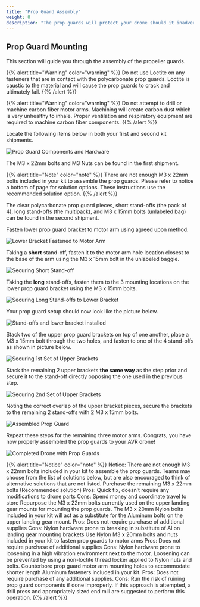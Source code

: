 ```yaml
---
title: "Prop Guard Assembly"
weight: 8
description: "The prop guards will protect your drone should it inadvertently come into contact with the net."
---
```


## Prop Guard Mounting

This section will guide you through the assembly of the propeller guards.

{{% alert title="Warning" color="warning" %}}
Do not use Loctite on any fasteners that are in contact with the polycarbonate prop guards.
Loctite is caustic to the material and will cause the prop guards to crack and ultimately fail.
{{% /alert %}}

{{% alert title="Warning" color="warning" %}}
Do not attempt to drill or machine carbon fiber motor arms.
Machining will create carbon dust which is very unhealthy to inhale. Proper ventilation and respiratory equipment are required to machine carbon fiber components.
{{% /alert %}}

Locate the following items below in both your first and second kit shipments.

![Prop Guard Components and Hardware](Prop_guard_part_overview.jpeg)

The M3 x 22mm bolts and M3 Nuts can be found in the first shipment.

{{% alert title="Note" color="note" %}}
There are not enough M3 x 22mm bolts included in your kit to assemble the prop guards. Please refer to notice a bottom of page for solution options. These instructions use the recommended solution option.
{{% /alert %}}

The clear polycarbonate prop guard pieces, short stand-offs (the pack of 4), long stand-offs (the multipack), and M3 x 15mm bolts (unlabeled bag) can be found in the second shipment.

Fasten lower prop guard bracket to motor arm using agreed upon method.

![Lower Bracket Fastened to Motor Arm](Lower_bracket_mounting.jpeg)

Taking a **short** stand-off, fasten it to the motor arm hole location closest to the base of the arm using the M3 x 15mm bolt in the unlabeled baggie.

![Securing Short Stand-off](Short_standoff_install.jpeg)

Taking the **long** stand-offs, fasten them to the 3 mounting locations on the lower prop guard bracket using the M3 x 15mm bolts.

![Securing Long Stand-offs to Lower Bracket](Long_standoff_install.jpeg)

Your prop guard setup should now look like the picture below.

![Stand-offs and lower bracket installed](Lower_bracket_and_standoffs.jpeg)

Stack two of the upper prop guard brackets on top of one another, place a M3 x 15mm bolt through the two holes, and fasten to one of the 4 stand-offs as shown in picture below.

![Securing 1st Set of Upper Brackets](Upper_bracket_install_1.jpeg)

Stack the remaining 2 upper brackets **the same way** as the step prior and secure it to the stand-off directly opposing the one used in the previous step.

![Securing 2nd Set of Upper Brackets](Upper_bracket_install_2.jpeg)

Noting the correct overlap of the upper bracket pieces, secure the brackets to the remaining 2 stand-offs with 2 M3 x 15mm bolts.

![Assembled Prop Guard](Completed_prop_guard.jpg)

Repeat these steps for the remaining three motor arms. Congrats, you have now properly assembled the prop guards to your AVR drone!

![Completed Drone with Prop Guards](Drone_with_installed_guards.jpeg)

{{% alert title="Notice" color="note" %}}
Notice: There are not enough M3 x 22mm bolts included in your kit to assemble the prop guards. Teams may choose from the list of solutions below, but are also encouraged to think of alternative solutions that are not listed.
 Purchase the remaining M3 x 22mm bolts (Recommended solution)
Pros: Quick fix, doesn’t require any modifications to drone parts
Cons: Spend money and coordinate travel to store
Repurpose the M3 x 22mm bolts currently used on the upper landing gear mounts for mounting the prop guards. The M3 x 20mm Nylon bolts included in your kit will act as a substitute for the Aluminum bolts on the upper landing gear mount.
Pros: Does not require purchase of additional supplies
Cons: Nylon hardware prone to breaking in substitute of Al on landing gear mounting brackets
Use Nylon M3 x 20mm bolts and nuts included in your kit to fasten prop guards to motor arms
Pros: Does not require purchase of additional supplies
Cons: Nylon hardware prone to loosening in a high vibration environment next to the motor. Loosening can be prevented by using a non-loctite thread locker applied to Nylon nuts and bolts.
Counterbore prop guard motor arm mounting holes to accommodate shorter length Aluminum fasteners included in your kit.
Pros: Does not require purchase of any additional supplies.
Cons: Run the risk of ruining prop guard components if done improperly. If this approach is attempted, a drill press and appropriately sized end mill are suggested to perform this operation.
{{% /alert %}}